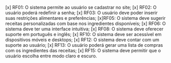 [x] RF01: O sistema permite ao usuário se cadastrar no site;
[x] RF02: O usuário poderá redefinir a senha;
[x] RF03: O usuário deve poder inserir suas restrições alimentares e
preferências;
[x]RF05: O sistema deve sugerir receitas personalizadas com base nos
ingredientes disponíveis;
[x] RF06: O sistema deve ter uma interface intuitiva;
[x] RF08: O sistema deve oferecer suporte em português e inglês;
[x] RF10: O sistema deve ser acessível em dispositivos móveis e desktops;
[x] RF12: O sistema deve contar com um suporte ao usuário;
[x] RF13: O usuário poderá gerar uma lista de compras com os ingredientes das
receitas;
[x] RF15: O sistema deve permitir que o usuário escolha entre modo claro e
escuro.

